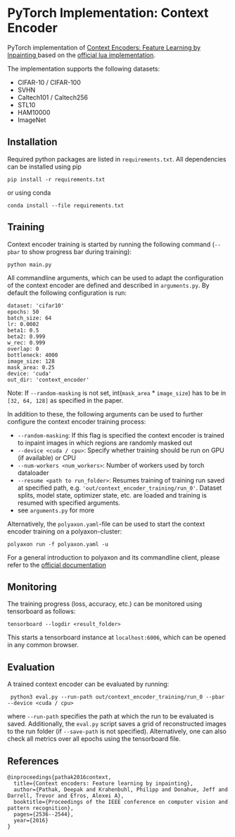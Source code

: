 # PyTorch Implementation: Context Encoder
PyTorch implementation of [Context Encoders: Feature Learning by Inpainting
](https://arxiv.org/abs/1604.07379) based on the [official lua implementation](https://github.com/pathak22/context-encoder).

The implementation supports the following datasets:
- CIFAR-10 / CIFAR-100
- SVHN
- Caltech101 / Caltech256
- STL10
- HAM10000
- ImageNet


## Installation
Required python packages are listed in `requirements.txt`. All dependencies can be installed using pip
```
pip install -r requirements.txt
```
or using conda
```
conda install --file requirements.txt
```

## Training
Context encoder training is started by running the following command (`--pbar` to show progress bar during training):
```
python main.py
```
All commandline arguments, which can be used to adapt the configuration of the context encoder are defined and described in `arguments.py`.
By default the following configuration is run:
```
dataset: 'cifar10'
epochs: 50
batch_size: 64
lr: 0.0002
beta1: 0.5
beta2: 0.999
w_rec: 0.999
overlap: 0
bottleneck: 4000
image_size: 128
mask_area: 0.25
device: 'cuda'
out_dir: 'context_encoder'
```
Note: If `--random-masking` is not set, int(`mask_area` * `image_size`) has to be in `[32, 64, 128]` as specified in the paper.

In addition to these, the following arguments can be used to further configure the context encoder training process:
* `--random-masking`: If this flag is specified the context encoder is trained to inpaint images in which regions are randomly masked out
* `--device <cuda / cpu>`: Specify whether training should be run on GPU (if available) or CPU
* `--num-workers <num_workers>`: Number of workers used by torch dataloader
* `--resume <path to run_folder>`: Resumes training of training run saved at specified path, e.g. `'out/context_encoder_training/run_0'`. Dataset splits, model state, optimizer state, etc.
  are loaded and training is resumed with specified arguments.
* see `arguments.py` for more

Alternatively, the `polyaxon.yaml`-file can be used to start the context encoder training on a polyaxon-cluster:
```
polyaxon run -f polyaxon.yaml -u
```
For a general introduction to polyaxon and its commandline client, please refer to the [official documentation](https://github.com/polyaxon/polyaxon)
## Monitoring
The training progress (loss, accuracy, etc.) can be monitored using tensorboard as follows:
```
tensorboard --logdir <result_folder>
```
This starts a tensorboard instance at `localhost:6006`, which can be opened in any common browser.

## Evaluation
A trained context encoder can be evaluated by running:
```
 python3 eval.py --run-path out/context_encoder_training/run_0 --pbar --device <cuda / cpu>
```
where `--run-path` specifies the path at which the run to be evaluated is saved. Additionally, the `eval.py` script saves a grid
of reconstructed images to the run folder (if `--save-path` is not specified). Alternatively, one can also check all metrics over all epochs using the tensorboard file.

## References
```
@inproceedings{pathak2016context,
  title={Context encoders: Feature learning by inpainting},
  author={Pathak, Deepak and Krahenbuhl, Philipp and Donahue, Jeff and Darrell, Trevor and Efros, Alexei A},
  booktitle={Proceedings of the IEEE conference on computer vision and pattern recognition},
  pages={2536--2544},
  year={2016}
}
```